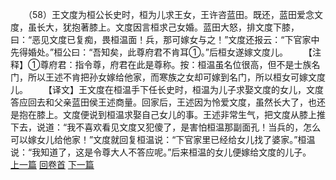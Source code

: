 　　（58）王文度为桓公长史时，桓为儿求王女，王许咨蓝田。既还，蓝田爱念文度，虽长大，犹抱著膝上。文度因言桓求己女婚。蓝田大怒，排文度下膝，曰：“恶见文度已复痴，畏桓温面！兵，那可嫁女与之！”文度还报云：“下官家中先得婚处。”桓公曰：“吾知矣，此尊府君不肯耳①。”后桓女遂嫁文度儿。
　　【注释】①尊府君：指令尊，府君在此是尊称。按：桓温虽名位很高，但不是士族名门，所以王述不肯把孙女嫁给他家，而寒族之女却可嫁到名门，所以桓女可嫁文度儿。
　　【译文】王文度在桓温手下任长史时，桓温为儿子求娶文度的女儿，文度答应回去和父亲蓝田侯王述商量。回家后，王述因为怜爱文度，虽然长大了，也还是抱在膝上。文度便说到桓温求娶自己女儿的事。王述非常生气，把文度从膝上推下去，说道：“我不喜欢看见文度又犯傻了，是害怕桓温那副面孔！当兵的，怎么可以嫁女儿给他家！”文度就回复桓温说：“下官家里已经给女儿找了婆家。”桓温说：“我知道了，这是令尊大人不答应呢。”后来桓温的女儿便嫁给文度的儿子。
<br>[上一篇](05_57) [回卷首](05_00) [下一篇](05_59)
